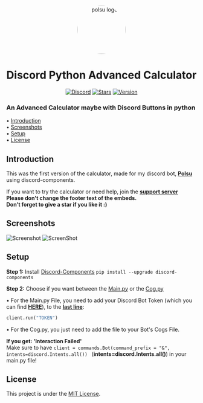 <div align="center">
    <a href="https://discord.gg/xm9QX3Q"><img src="https://cdn.discordapp.com/attachments/831872376140070943/848225322640998400/polsu.png" alt="polsu logo" height="128" style="border-radius: 50%"></a>
    <h1>Discord Python Advanced Calculator</h1>
</div>
<div align="center">
        <a href="https://discord.gg/xm9QX3Q"><img src="https://img.shields.io/discord/761623845119328257?color=blue&label=Discord&logo=discord&style=for-the-badge" alt="Discord"></a>
        <a href="https://github.com/Polsulpicien/discord.py-advanced-calculator"><img src="https://img.shields.io/github/stars/Polsulpicien/discord.py-advanced-calculator?style=for-the-badge" alt="Stars"></a>
        <a href="https://github.com/Polsulpicien/discord.py-advanced-calculator"><img src="https://img.shields.io/github/v/release/polsulpicien/discord.py-advanced-calculator?color=red&label=Version&logo=github&style=for-the-badge" alt="Version"></a>
</div>
<p align="center">
    <h3>An Advanced Calculator maybe with Discord Buttons in python</h3>
</p>

  • [Introduction](https://github.com/Polsulpicien/discord.py-advanced-calculator/#introduction)  
  • [Screenshots](https://github.com/Polsulpicien/discord.py-advanced-calculator/#screenshots)  
  • [Setup](https://github.com/Polsulpicien/discord.py-advanced-calculator/#setup)  
  • [License](https://github.com/Polsulpicien/discord.py-advanced-calculator/#license) 

## Introduction
  
This was the first version of the calculator, made for my discord bot, **[Polsu](https://github.com/Polsu-Discord)** using discord-components.  

If you want to try the calculator or need help, join the **[support server](https://discord.gg/xm9QX3Q)**  
**Please don't change the footer text of the embeds.**  
**Don't forget to give a star if you like it :)**

## Screenshots

![Screenshot](https://cdn.discordapp.com/attachments/847283544803508257/906081463571722270/unknown_2.png)
![ScreenShot](https://media.discordapp.net/attachments/804945677833994240/939536298757210122/unknown.png)

## Setup

__Step 1:__
Install [Discord-Components](https://github.com/kiki7000/discord.py-components)
```pip install --upgrade discord-components ```

__Step 2:__
Choose if you want between the [Main.py](https://github.com/Polsulpicien/discord.py-advanced-calculator/blob/main/main.py) or the [Cog.py](https://github.com/Polsulpicien/discord.py-advanced-calculator/blob/main/calculator.py)

• For the Main.py File, you need to add your Discord Bot Token (which you can find **[HERE](https://discord.com/developers/applications)**), to the **[last line](https://github.com/Polsulpicien/discord.py-advanced-calculator/blob/main/main.py#L328)**:
```py
client.run("TOKEN")
```

• For the Cog.py, you just need to add the file to your Bot's Cogs File.

**If you get: 'Interaction Failed'**  
Make sure to have `client = commands.Bot(command_prefix = "&", intents=discord.Intents.all()) ` (**intents=discord.Intents.all()**)
in your main.py file!

## License
This project is under the [MIT License](https://github.com/Polsulpicien/discord.py-advanced-calculator/blob/main/LICENSE).
